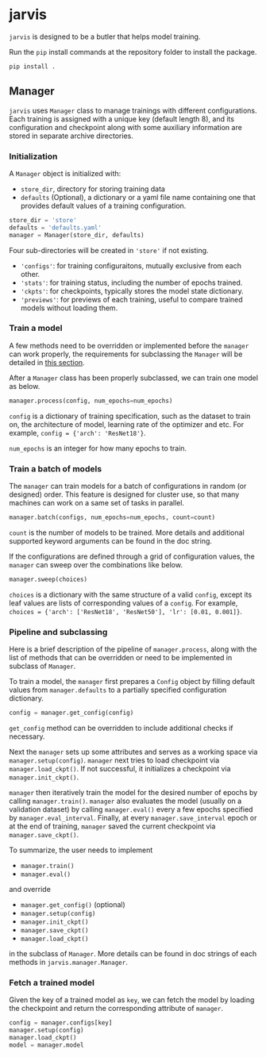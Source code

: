 # jarvis
`jarvis` is designed to be a butler that helps model training.

Run the `pip` install commands at the repository folder to install the package.
```bash
pip install .
```

## Manager
`jarvis` uses `Manager` class to manage trainings with different configurations. Each training is
assigned with a unique key (default length 8), and its configuration and checkpoint along with some
auxiliary information are stored in separate archive directories.

### Initialization
A `Manager` object is initialized with:
- `store_dir`, directory for storing training data
- `defaults` (Optional), a dictionary or a yaml file name containing one that provides default
values of a training configuration.
```python
store_dir = 'store'
defaults = 'defaults.yaml'
manager = Manager(store_dir, defaults)
```
Four sub-directories will be created in `'store'` if not existing.
- `'configs'`: for training configuraitons, mutually exclusive from each other.
- `'stats'`: for training status, including the number of epochs trained.
- `'ckpts'`: for checkpoints, typically stores the model state dictionary.
- `'previews'`: for previews of each training, useful to compare trained models without loading
them.

### Train a model
A few methods need to be overridden or implemented before the `manager` can work properly, the
requirements for subclassing the `Manager` will be detailed in
[this section](###pipeline-and-subclassing).

After a `Manager` class has been properly subclassed, we can train one model as below.
```python
manager.process(config, num_epochs=num_epochs)
```
`config` is a dictionary of training specification, such as the dataset to train on, the
architecture of model, learning rate of the optimizer and etc. For example,
`config = {'arch': 'ResNet18'}`.

`num_epochs` is an integer for how many epochs to train.

### Train a batch of models
The `manager` can train models for a batch of configurations in random (or designed) order. This
feature is designed for cluster use, so that many machines can work on a same set of tasks in
parallel.
```python
manager.batch(configs, num_epochs=num_epochs, count=count)
```
`count` is the number of models to be trained. More details and additional supported keyword
arguments can be found in the doc string.

If the configurations are defined through a grid of configuration values, the `manager` can sweep
over the combinations like below.
```python
manager.sweep(choices)
```
`choices` is a dictionary with the same structure of a valid `config`, except its leaf values are
lists of corresponding values of a `config`. For example,
`choices = {'arch': ['ResNet18', 'ResNet50'], 'lr': [0.01, 0.001]}`.

### Pipeline and subclassing
Here is a brief description of the pipeline of `manager.process`, along with the list of methods
that can be overridden or need to be implemented in subclass of `Manager`.

To train a model, the `manager` first prepares a `Config` object by filling default values from
`manager.defaults` to a partially specified configuration dictionary.
```python
config = manager.get_config(config)
```
`get_config` method can be overridden to include additional checks if necessary.

Next the `manager` sets up some attributes and serves as a working space via
`manager.setup(config)`. `manager` next tries to load checkpoint via `manager.load_ckpt()`. If not
successful, it initializes a checkpoint via `manager.init_ckpt()`.

`manager` then iteratively train the model for the desired number of epochs by calling
`manager.train()`. `manager` also evaluates the model (usually on a validation dataset) by calling
`manager.eval()` every a few epochs specified by `manager.eval_interval`. Finally, at every
`manager.save_interval` epoch or at the end of training, `manager` saved the current checkpoint via
`manager.save_ckpt()`.

To summarize, the user needs to implement
- `manager.train()`
- `manager.eval()`

and override
- `manager.get_config()` (optional)
- `manager.setup(config)`
- `manager.init_ckpt()`
- `manager.save_ckpt()`
- `manager.load_ckpt()`

in the subclass of `Manager`. More details can be found in doc strings of each methods in
`jarvis.manager.Manager`.

### Fetch a trained model
Given the key of a trained model as `key`, we can fetch the model by loading the checkpoint and
return the corresponding attribute of `manager`.
```python
config = manager.configs[key]
manager.setup(config)
manager.load_ckpt()
model = manager.model
```
